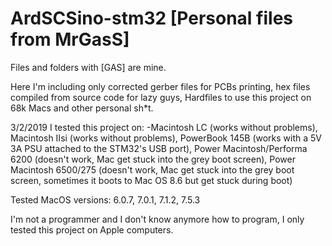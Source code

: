 # ArdSCSino-stm32 [Personal files from MrGasS]

Files and folders with [GAS] are mine.

Here I'm including only corrected gerber files for PCBs printing, hex files compiled from source code for lazy guys, Hardfiles to use this project on 68k Macs and other personal sh*t.

3/2/2019
I tested this project on:
-Macintosh LC (works without problems), Macintosh IIsi (works without problems), PowerBook 145B (works with a 5V 3A PSU attached to the STM32's USB port), Power Macintosh/Performa 6200 (doesn't work, Mac get stuck into the grey boot screen), Power Macintosh 6500/275 (doesn't work, Mac get stuck into the grey boot screen, sometimes it boots to Mac OS 8.6 but get stuck during boot)

Tested MacOS versions: 6.0.7, 7.0.1, 7.1.2, 7.5.3

I'm not a programmer and I don't know anymore how to program, I only tested this project on Apple computers.
